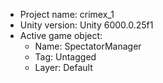 <!-- UNITY CODE ASSIST INSTRUCTIONS START -->
- Project name: crimex_1
- Unity version: Unity 6000.0.25f1
- Active game object:
  - Name: SpectatorManager
  - Tag: Untagged
  - Layer: Default
<!-- UNITY CODE ASSIST INSTRUCTIONS END -->